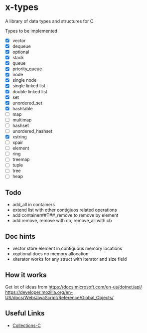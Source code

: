 
# x-types

A library of data types and structures for C.

Types to be implemented

- [x] vector
- [x] dequeue
- [x] optional
- [x] stack
- [x] queue
- [x] priority_queue
- [x] node
- [x] single node
- [x] single linked list
- [x] double linked list
- [x] set
- [x] unordered_set
- [x] hashtable
- [ ] map
- [ ] multimap
- [ ] hashset
- [ ] unordered_hashset
- [x] xstring
- [ ] xpair
- [ ] element
- [ ] ring
- [ ] treemap
- [ ] tuple
- [ ] tree
- [ ] heap

## Todo

- add_all in containers
- extend list with other contigiuos related operations
- add container##T##_remove to remove by element
- add remove, remove with cb, remove_all with cb

## Doc hints

- vector store element in contiguous memory locations
- xoptional does no memory allocation
- xiterator works for any struct with Iterator and size field

## How it works 

Get lot of ideas from https://docs.microsoft.com/en-us/dotnet/api/ 
https://developer.mozilla.org/en-US/docs/Web/JavaScript/Reference/Global_Objects/

## Useful Links

 - [Collections-C](https://github.com/srdja/Collections-C)